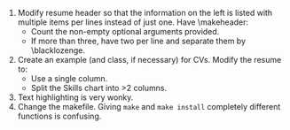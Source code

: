1. Modify resume header so that the information on the left is listed with
   multiple items per lines instead of just one. Have \makeheader:
   - Count the non-empty optional arguments provided.
   - If more than three, have two per line and separate them by \blacklozenge.
2. Create an example (and class, if necessary) for CVs. Modify the resume to:
   - Use a single column.
   - Split the Skills chart into >2 columns.
3. Text highlighting is very wonky.
4. Change the makefile. Giving `make` and `make install` completely different
   functions is confusing.
